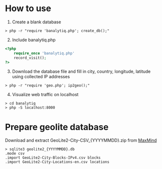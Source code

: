 # How to use
1. Create a blank database
```
> php -r "require 'banalytiq.php'; create_db();"
```

2. Include banalytiq.php 
```php
<?php
    require_once 'banalytiq.php'
    record_visit();
?>
```

3. Download the database file and fill in city, country, longitude, latitude using collected IP addresses
```
> php -r "require 'geo.php'; ip2geo();"
```

4. Visualize web traffic on localhost
```
> cd banalytiq
> php -S localhost:8000
```

# Prepare geolite database
Download and extract GeoLite2-City-CSV_{YYYYMMDD}.zip from [MaxMind](https://dev.maxmind.com)
```
> sqlite3 geolite2_{YYYYMMDD}.db
.mode csv
.import GeoLite2-City-Blocks-IPv4.csv blocks
.import GeoLite2-City-Locations-en.csv locations
```